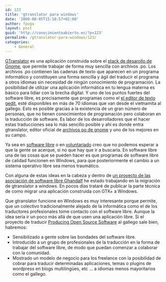 ```yaml
---
id: 123
title: 'gtranslator para windows'
date: '2009-08-05T15:18:57+02:00'
author: fpuga
layout: post
guid: 'http://conocimientoabierto.es/?p=123'
permalink: /gtranslator-para-windows/123/
categories:
    - General
---
```


[GTranslator](http://live.gnome.org/gtranslator) es una aplicación construida sobre el [stack de desarollo de Gnome](http://library.gnome.org/devel/platform-overview/stable/platform.html.es), que permite trabajar de forma muy sencilla con archivos .po. Los archivos .po contienen las cadenas de texto que aparecen en un programa informático y constituyen una forma sencilla y ágil del traducir el programa a otros idiomas sin necesidad de ningún conocimiento de programación. La posibilidad de utilizar una aplicación informática en tu lengua materna es básico para lidiar con la brecha digital. Y uno de los puntos fuertes del software libre, es precisamente que programas como el [el editor de texto gedit](http://www.gnome.org/projects/gedit/), esté disponibles en más de 70 idiomas que van desde el vietnamita al gallego. Esto es posible gracias a la existencia de un gran número de personas, que no tienen conocimientos de programación pero colaboran en la traducción de software. Es labor de los desarrolladores que el hacer estas traducciones sea lo más sencillo posible y ahí es donde entra gtranslator, editor oficial de [archivos po de gnome](http://library.gnome.org/devel/platform-overview/stable/i18n.html.es) y uno de los mejores en su campo.

Ya sea en [software libre](http://ghandalf.org) o en [voluntariado](http://galicia.isf.es) creo que no podemos esperar a que la gente se acerque, si no que hay que ir a buscarla. En software libre una de las cosas que se pueden hacer es que programas de software libre de calidad funcionen en Windows, para que posteriormente el cambio a un sistema operativo libre sea menos traumático.

Con alguna de estas ideas en la cabeza y dentro de [un proyecto de las asociación de software libre Ghandalf](http://producingoss.ghandalf.org/) he estado trabajando en la migración de gtranslator a windows. En pocos días trataré de publicar la parte técnica de como migrar una aplicación construida con GTK+ a Windows.

Que gtranslator funcione en Windows es muy interesante porque permite, que un colectivo tradicionalmente alejado de la informática como el de los traductores profesionales tome contacto con el software libre. Aunque la idea sería ir un poco más allá de que usen una aplicación libre. Si el proyecto de traducir [Producing Open Source Software](http://producingoss.com/) al gallego sale bien, habremos:

- Sensibilizado a gente sobre las bondades del software libre.
- Introducido a un grupo de profesionales de la traducción en la forma de trabajar del software libre, de modo que puedan comenzar a colaborar con la comunidad.
- Mostrado un modelo de negocio para los freelance con la posibilidad de cobrar para traducir determinadas aplicaciones, temas o plugins de wordpress en blogs multilingües, etc … a idiomas menos mayoritarios como el gallego.